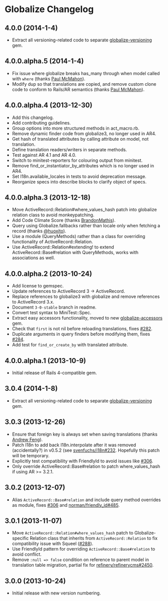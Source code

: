 # Globalize Changelog

## 4.0.0 (2014-1-4)
* Extract all versioning-related code to separate [globalize-versioning](https://github.com/globalize/globalize-versioning) gem.

## 4.0.0.alpha.5 (2014-1-4)
* Fix issue where globalize breaks has_many through when model called with `where` (thanks [Paul McMahon](https://github.com/pwim)).
* Modify dup so that translations are copied, and remove custom clone code to conform to Rails/AR semantics (thanks [Paul McMahon](https://github.com/pwim)).

## 4.0.0.alpha.4 (2013-12-30)
* Add this changelog.
* Add contributing guidelines.
* Group options into more structured methods in act_macro.rb.
* Remove dynamic finder code from globalize3, no longer used in AR4.
* Get hash of translated attributes by calling attribute on model, not translation.
* Define translation readers/writers in separate methods.
* Test against AR 4.1 and AR 4.0.
* Switch to minitest-reporters for colouring output from minitest.
* Remove find_or_instantiator_by_attributes which is no longer used in AR4.
* Set I18n.available_locales in tests to avoid deprecation message.
* Reorganize specs into describe blocks to clarify object of specs.

## 4.0.0.alpha.3 (2013-12-18)

* Move ActiveRecord::Relation#where_values_hash patch into globalize relation class to avoid monkeypatching.
* Add Code Climate Score (thanks [BrandonMathis](https://github.com/BrandonMathis)).
* Query using Globalize.fallbacks rather than locale only when fetching a record (thanks [@huoxito](https://github.com/huoxito)).
* Use a module (QueryMethods) rather than a class for overriding functionality of ActiveRecord::Relation.
* Use ActiveRecord::Relation#extending! to extend ActiveRecord::Base#relation with QueryMethods, works with associations as well.

## 4.0.0.alpha.2 (2013-10-24)

* Add license to gemspec.
* Update references to ActiveRecord 3 -> ActiveRecord.
* Replace references to globalize3 with globalize and remove references to ActiveRecord 3.x.
* Document `3-0-stable` branch in readme.
* Convert test syntax to MiniTest::Spec.
* Extract easy accessors functionality, moved to new [globalize-accessors](https://github.com/globalize/globalize-accessors) gem.
* Check that `first` is not nil before reloading translations, fixes [#282](https://github.com/globalize/globalize/issues/282).
* Duplicate arguments in query finders before modifying them, fixes [#284](https://github.com/globalize/globalize/issues/284).
* Add test for `find_or_create_by` with translated attribute.

## 4.0.0.alpha.1 (2013-10-9)

* Initial release of Rails 4-compatible gem.

## 3.0.4 (2014-1-8)
* Extract all versioning-related code to separate [globalize-versioning](https://github.com/globalize/globalize-versioning) gem.

## 3.0.3 (2013-12-26)

* Ensure that foreign key is always set when saving translations (thanks [Andrew Feng](https://github.com/mingliangfeng)).
* Patch I18n to add back I18n.interpolate after it was removed (accidentally?) in v0.5.2 (see [svenfuchs/i18n#232](https://github.com/svenfuchs/i18n/issues/232). Hopefully this patch will be temporary.
* Explicitly test compatibility with FriendlyId to avoid issues like [#306](https://github.com/globalize/globalize/issues/306).
* Only override ActiveRecord::Base#relation to patch where_values_hash if using AR >= 3.2.1.

## 3.0.2 (2013-12-07)

* Alias `ActiveRecord::Base#relation` and include query method overrides as module, fixes [#306](https://github.com/globalize/globalize/issues/306) and [norman/friendly_id#485](https://github.com/norman/friendly_id/issues/485).

## 3.0.1 (2013-11-07)

* Move `ActiveRecord::Relation#where_values_hash` patch to Globalize-specific Relation class that inherits from `ActiveRecord::Relation` to fix compatibility issue with Squeel ([#288](https://github.com/globalize/globalize/issues/288)).
* Use FriendlyId pattern for overriding `ActiveRecord::Base#relation` to avoid conflict.
* Remove `:null => false` condition on reference to parent model in translation table migration, partial fix for [refinery/refinerycms#2450](https://github.com/refinery/refinerycms/issues/2450).

## 3.0.0 (2013-10-24)

* Initial release with new version numbering.
